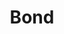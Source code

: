 ---
git: https://github.com/Microsoft/bond
logohandle: microsoft_bond
sort: bond
title: Bond
website: https://github.com/Microsoft/Bond
---